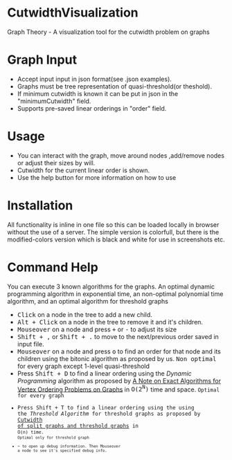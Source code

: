 # CutwidthVisualization
Graph Theory - A visualization tool for the cutwidth problem on graphs

# Graph Input
* Accept input input in json format(see .json examples). 
* Graphs must be tree representation of quasi-threshold(or theshold).
* If minimum cutwidth is known it can be put in json in the "minimumCutwidth" field.
* Supports pre-saved linear orderings in "order" field.

# Usage
* You can interact with the graph, move around nodes ,add/remove nodes or adjust their sizes by will.
* Cutwidth for the current linear order is shown.
* Use the help button for more information on how to use

# Installation
All functionality is inline in one file so this can be loaded locally in browser without the use of a server.
The simple version is colorfull, but there is the modified-colors version which is black and white for use in screenshots etc.

# Command Help
You can execute 3 known algorithms for the graphs.
An optimal dynamic programming algorithm in exponential time, an non-optimal polynomial time algorithm, and an optimal algorithm for threshold graphs

* <kbd>Click</kbd> on a node in the tree to add a new child.
* <kbd>Alt + Click</kbd> on a node in the tree to remove it and it's children.
* <kbd>Mouseover</kbd> on a node and press <kbd>+</kbd> or <kbd>-</kbd> to adjust its size
* <kbd>Shift + ,</kbd> or <kbd>Shift + .</kbd> to move to the next/previous order saved in input file.
* <kbd>Mouseover</kbd> on a node and press <kbd>o</kbd> to find an order for that node and its children using the bitonic algorithm as proposed by us. <kbd>Non optimal</kbd> for every graph except 1-level quasi-threshold
* Press <kbd>Shift + D</kbd> to find a linear ordering using the <i>Dynamic Programming</i> algorithm as proposed by <a href="http://users.uoa.gr/~sedthilk/papers/notexact.pdf">A Note on Exact Algorithms for Vertex Ordering Problems on Graphs</a> in <kbd>O(2<sup>N</sup>)</kbd> time and space. <code class="code-green">Optimal</kbd> for every graph
* Press <kbd>Shift + T</kbd> to find a linear ordering using the using the <i>Threshold Algorithm</i> for threshold graphs as proposed by <a href="http://www.cs.uoi.gr/~charis/files/cutwidth-journal.pdf">Cutwidth of split graphs and threshold graphs</a> in <code class="code-green">O(n)</kbd> time. <code class="code-green">Optimal</kbd> only for threshold graph
* <kbd>~</kbd> to open up debug information. Then <kbd>Mouseover</kbd> a node to see it's specified debug info.

 
